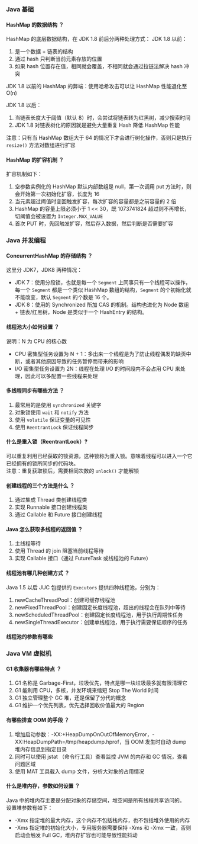 <!-- Java 基础相关，包含集合，多线程，JVM 相关题库 -->

### Java 基础

#### HashMap 的数据结构 ？
HashMap 的底层数据结构，在 JDK 1.8 前后分两种处理方式：
JDK 1.8 以前：
1. 是一个数据 + 链表的结构
2. 通过 hash 只判断当前元素存放的位置
3. 如果 hash 位置存在值，相同就会覆盖，不相同就会通过拉链法解决 hash 冲突

JDK 1.8 以前的 HashMap 的弊端：使用哈希攻击可以让 HashMap 性能退化至 O(n)

JDK 1.8 以后：
1. 当链表长度大于阈值（默认 8）时，会尝试将链表转为红黑树，减少搜索时间
2. JDK 1.8 对链表树化的原因就是避免大量重复 Hash 降低 HashMap 性能

注意：只有当 HashMap 数组大于 64 的情况下才会进行树化操作，否则只是执行 `resize()` 方法对数组进行扩容

#### HashMap 的扩容机制 ？
扩容机制如下：
1. 空参数实例化的 HashMap 默认内部数组是 null，第一次调用 put 方法时，则会开始第一次初始化扩容，长度为 16
2. 当元素超过阈值时变回触发扩容，每次扩容的容量都是之前容量的 2 倍
3. HashMap 的容量上限必须小于 1 << 30，既 1073741824 超过则不再增长，切阈值会被设置为 `Integer.MAX_VALUE`
4. 首次 PUT 时，先回触发扩容，然后存入数据，然后判断是否需要扩容




### Java 并发编程

#### ConcurrentHashMap 的存储结构 ？

这里分 JDK7，JDK8 两种情况：
* JDK 7：使用分段锁，也就是每一个 `Segment` 上同事只有一个线程可以操作，每一个 `Segment` 都是一个类似 HashMap 数组的结构，`Segment` 的个初始化就不能改变，默认 `Segment` 的个数是 16 个。
* JDK 8：使用的 Synchronized 所加 CAS 的机制。结构也进化为 Node 数组 + 链表/红黑树，Node 是类似于一个 HashEntry 的结构。


#### 线程池大小如何设置 ？
说明：N 为 CPU 的核心数
* CPU 密集型任务设置为 N + 1：多出来一个线程是为了防止线程偶发的缺页中断，或者其他原因导致的任务暂停而带来的影响
* I/O 密集型任务设置为 2N：线程在处理 I/O  的时间段内不会占用 CPU 来处理，因此可以多配置一些线程来处理

#### 多线程同步有哪些方法 ？
1. 最常用的是使用 `synchronized` 关键字
2. 对象锁使用 `wait` 和 `notify` 方法
3. 使用 `volatile` 保证变量的可见性
4. 使用 `ReentrantLock` 保证线程同步

#### 什么是重入锁（ReentrantLock）?
可以重复利用已经获取的锁资源，这种锁称为重入锁。意味着线程可以进入一个它已经拥有的锁所同步的代码块。  
注意：重复获取锁后，需要相同次数的 `unlock()` 才能解锁

#### 创建线程的三个方法是什么 ？
1. 通过集成 Thread 类创建线程类
2. 实现 Runnable 接口创建线程类
3. 通过 Callable 和 Future 接口创建线程

#### Java 怎么获取多线程的返回值 ？
1. 主线程等待
2. 使用 Thread 的 join 阻塞当前线程等待
3. 实现 Callable 接口（通过 FutureTask 或线程池的 Future）


#### 线程池有哪几种创建方式 ？
Java 1.5 以后 JUC 包提供的 `Executors` 提供四种线程池，分别为：
1. newCacheThreadPool：创建可缓存线程池
2. newFixedThreadPool：创建固定长度线程池，超出的线程会在队列中等待
3. newScheduledThreadPool：创建固定长度线程池，用于执行周期性任务
4. newSingleThreadExecutor：创建单线程池，用于执行需要保证顺序的任务

#### 线程池的参数有哪些

### Java VM 虚拟机

#### G1 收集器有哪些特点 ？
1. G1 名称是 Garbage-First，垃圾优先，特点是哪一块垃圾最多就有限清理它
2. G1 能利用 CPU，多核，并发环境来缩短 Stop The World 时间
3. G1 独立管理整个 GC 堆，还是保留了分代的概念
4. G1 维护一个优先列表，优先选择回收价值最大的 Region


#### 有哪些排查 OOM 的手段 ？
1. 增加启动参数：-XX:+HeapDumpOnOutOfMemoryError，-XX:HeapDumpPath=/tmp/heapdump.hprof，当 OOM 发生时自动 dump 堆内存信息到指定目录
2. 同时可以使用 jstat （命令行工具）查看监控 JVM 的内存和 GC 情况，查看问题区域
3. 使用 MAT 工具载入 dump 文件，分析大对象的占用情况

#### 什么是堆内存，参数如何设置 ？
Java 中的堆内存主要是分配对象的存储空间，堆空间是所有线程共享访问的。  
设置堆参数有如下：
* -Xmx 指定堆的最大内存，这个内存不包括栈内存，也不包括堆外使用的内存
* -Xms 指定堆的初始化大小，专用服务器需要保持 -Xms 和 -Xmx 一致，否则启动会触发 Full GC，堆内存扩容也可能导致性能抖动
